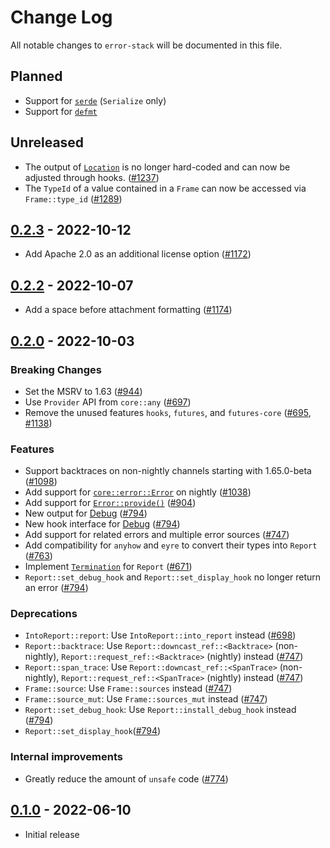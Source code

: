 # Change Log

All notable changes to `error-stack` will be documented in this file.

## Planned

- Support for [`serde`](https://serde.rs) (`Serialize` only)
- Support for [`defmt`](https://defmt.ferrous-systems.com)

## Unreleased

- The output of [`Location`](https://doc.rust-lang.org/std/panic/struct.Location.html) is no longer hard-coded and can now be adjusted through hooks. ([#1237](https://github.com/hashintel/hash/pull/1237))
- The `TypeId` of a value contained in a `Frame` can now be accessed via `Frame::type_id` ([#1289](https://github.com/hashintel/hash/pull/1289))

## [0.2.3](https://github.com/hashintel/hash/tree/error-stack%400.2.3/packages/libs/error-stack) - 2022-10-12

- Add Apache 2.0 as an additional license option ([#1172](https://github.com/hashintel/hash/pull/1172))

## [0.2.2](https://github.com/hashintel/hash/tree/error-stack%400.2.2/packages/libs/error-stack) - 2022-10-07

- Add a space before attachment formatting ([#1174](https://github.com/hashintel/hash/pull/1174))

## [0.2.0](https://github.com/hashintel/hash/tree/error-stack%400.2.0/packages/libs/error-stack) - 2022-10-03

### Breaking Changes

- Set the MSRV to 1.63 ([#944](https://github.com/hashintel/hash/pull/944))
- Use `Provider` API from `core::any` ([#697](https://github.com/hashintel/hash/pull/697))
- Remove the unused features `hooks`, `futures`, and `futures-core` ([#695](https://github.com/hashintel/hash/pull/695), [#1138](https://github.com/hashintel/hash/pull/1138))

### Features

- Support backtraces on non-nightly channels starting with 1.65.0-beta ([#1098](https://github.com/hashintel/hash/pull/1098))
- Add support for [`core::error::Error`](https://doc.rust-lang.org/nightly/core/error/trait.Error.html) on nightly ([#1038](https://github.com/hashintel/hash/pull/1038))
- Add support for [`Error::provide()`](https://doc.rust-lang.org/nightly/core/error/trait.Error.html#method.provide) ([#904](https://github.com/hashintel/hash/pull/904))
- New output for [Debug](https://doc.rust-lang.org/nightly/core/fmt/trait.Debug.html) ([#794](https://github.com/hashintel/hash/pull/794))
- New hook interface for [Debug](https://doc.rust-lang.org/nightly/core/fmt/trait.Debug.html) ([#794](https://github.com/hashintel/hash/pull/794))
- Add support for related errors and multiple error sources ([#747](https://github.com/hashintel/hash/pull/747))
- Add compatibility for `anyhow` and `eyre` to convert their types into `Report` ([#763](https://github.com/hashintel/hash/pull/763))
- Implement [`Termination`](https://doc.rust-lang.org/stable/std/process/trait.Termination.html) for `Report` ([#671](https://github.com/hashintel/hash/pull/671))
- `Report::set_debug_hook` and `Report::set_display_hook` no longer return an error ([#794](https://github.com/hashintel/hash/pull/794))

### Deprecations

- `IntoReport::report`: Use `IntoReport::into_report` instead ([#698](https://github.com/hashintel/hash/pull/698))
- `Report::backtrace`: Use `Report::downcast_ref::<Backtrace>` (non-nightly), `Report::request_ref::<Backtrace>` (nightly) instead ([#747](https://github.com/hashintel/hash/pull/747))
- `Report::span_trace`: Use `Report::downcast_ref::<SpanTrace>` (non-nightly), `Report::request_ref::<SpanTrace>` (nightly) instead ([#747](https://github.com/hashintel/hash/pull/747))
- `Frame::source`: Use `Frame::sources` instead ([#747](https://github.com/hashintel/hash/pull/747))
- `Frame::source_mut`: Use `Frame::sources_mut` instead ([#747](https://github.com/hashintel/hash/pull/747))
- `Report::set_debug_hook`: Use `Report::install_debug_hook` instead ([#794](https://github.com/hashintel/hash/pull/794))
- `Report::set_display_hook`([#794](https://github.com/hashintel/hash/pull/794))

### Internal improvements

- Greatly reduce the amount of `unsafe` code ([#774](https://github.com/hashintel/hash/pull/774))

## [0.1.0](https://github.com/hashintel/hash/tree/error-stack%400.1.0/packages/libs/error-stack) - 2022-06-10

- Initial release
